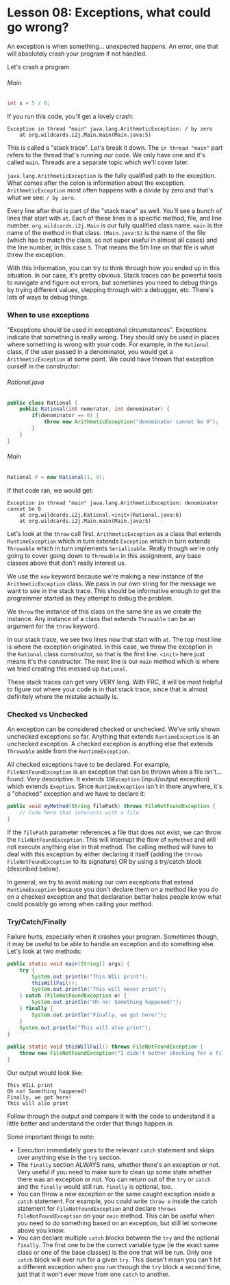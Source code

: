 # Lesson 08: Exceptions, what could go wrong?
An exception is when something... unexpected happens. An error, one that will absolutely crash your program if not handled.

Let's crash a program.
###### Main
```java
int x = 5 / 0;
```

If you run this code, you'll get a lovely crash:
```
Exception in thread "main" java.lang.ArithmeticException: / by zero
	at org.wildcards.i2j.Main.main(Main.java:5)
```

This is called a "stack trace". Let's break it down. The `in thread "main"` part refers to the thread that's running our code. We only have one and it's called `main`. Threads are a separate topic which we'll cover later.

`java.lang.ArithmeticException` is the fully qualified path to the exception. What comes after the colon is information about the exception. `ArithmeticException` most often happens with a divide by zero and that's what we see: `/ by zero`.

Every line after that is part of the "stack trace" as well. You'll see a bunch of lines that start with `at`.  Each of these lines is a specific method, file, and line number. `org.wildcards.i2j.Main` is our fully qualified class name. `main` is the name of the method in that class. `(Main.java:5)` is the name of the file (which has to match the class, so not super useful in almost all cases) and the line number, in this case `5`. That means the 5th line on that file is what threw the exception.

With this information, you can try to think through how you ended up in this situation. In our case, it's pretty obvious. Stack traces can be powerful tools to navigate and figure out errors, but sometimes you need to debug things by trying different values, stepping through with a debugger, etc. There's lots of ways to debug things.
### When to use exceptions
"Exceptions should be used in exceptional circumstances". Exceptions indicate that something is really wrong. They should only be used in places where something is wrong with your code. For example, in the `Rational` class, if the user passed in a denominator, you would get a `ArithmeticException` at some point. We could have thrown that exception ourself in the constructor:
###### Rational.java
```java
public class Rational {
	public Rational(int numerator, int denominator) {
		if(denominator == 0) {
			throw new ArithmeticException("denominator cannot be 0");
		}
	}
}
```
###### Main
```java
Rational r = new Rational(1, 0);
```

If that code ran, we would get:
```
Exception in thread "main" java.lang.ArithmeticException: denominator cannot be 0
	at org.wildcards.i2j.Rational.<init>(Rational.java:6)
	at org.wildcards.i2j.Main.main(Main.java:5)
```

Let's look at the `throw` call first. `ArithmeticException` as a class that extends `RuntimeException` which in turn extends `Exception` which in turn extends `Throwable` which in turn implements `Serializable`. Really though we're only going to cover going down to `Throwable` in this assignment, any base classes above that don't really interest us.

We use the `new` keyword because we're making a new instance of the `ArithmeticException` class. We pass in our own string for the message we want to see in the stack trace. This should be informative enough to get the programmer started as they attempt to debug the problem.

We `throw` the instance of this class on the same line as we create the instance. Any instance of a class that extends `Throwable` can be an argument for the `throw` keyword.

In our stack trace, we see two lines now that start with `at`. The top most line is where the exception originated. In this case, we threw the exception in the `Rational` class constructor, so that is the first line. `<init>` here just means it's the constructor. The next line is our `main` method which is where we tried creating this messed up `Rational`.

These stack traces can get very VERY long. With FRC, it will be most helpful to figure out where your code is in that stack trace, since that is almost definitely where the mistake actually is.
### Checked vs Unchecked
An exception can be considered checked or unchecked. We've only shown unchecked exceptions so far. Anything that extends `RuntimeException` is an unchecked exception. A checked exception is anything else that extends `Throwable` aside from the `RuntimeException`. 

All checked exceptions have to be declared. For example, `FileNotFoundException` is an exception that can be thrown when a file isn't... found. Very descriptive. It extends `IOException` (input/output exception) which extends `Exeption`. Since `RuntimeException` isn't in there anywhere, it's a "checked" exception and we have to declare it:
```java
public void myMethod(String filePath) throws FileNotFoundException {
	// Code here that interacts with a file
}
```

If the `filePath` parameter references a file that does not exist, we can throw the `FileNotFoundException`. This will interrupt the flow of `myMethod` and will not execute anything else in that method. The calling method will have to deal with this exception by either declaring it itself (adding the `throws FileNotFoundException` to its signature) OR by using a try/catch block (described below).

In general, we try to avoid making our own exceptions that extend `RuntimeException` because you don't declare them on a method like you do on a checked exception and that declaration better helps people know what could possibly go wrong when calling your method.

### Try/Catch/Finally
Failure hurts, especially when it crashes your program. Sometimes though, it may be useful to be able to handle an exception and do something else. Let's look at two methods:
```java
public static void main(String[] args) {  
    try {  
        System.out.println("This WILL print");  
        thisWillFail();  
        System.out.println("This will never print");  
    } catch (FileNotFoundException e) {  
        System.out.println("Oh no! Something happened!");  
    } finally {  
        System.out.println("Finally, we got here!");  
    }  
    System.out.println("This will also print");  
}  
  
public static void thisWillFail() throws FileNotFoundException {  
    throw new FileNotFoundException("I didn't bother checking for a file ;p");  
}
```

Our output would look like:
```
This WILL print
Oh no! Something happened!
Finally, we got here!
This will also print
```

Follow through the output and compare it with the code to understand it a little better and understand the order that things happen in.

Some important things to note:
- Execution immediately goes to the relevant `catch` statement and skips over anything else in the `try` section.
- The `finally` section ALWAYS runs, whether there's an exception or not. Very useful if you need to make sure to clean up some state whether there was an exception or not. You can return out of the `try` or `catch` and the `finally` would still run. `finally` is optional, too.
- You can throw a new exception or the same caught exception inside a `catch` statement. For example, you could write `throw e` inside the catch statement for `FileNotFoundException` and declare `throws FileNotFoundException` on your `main` method. This can be useful when you need to do something based on an exception, but still let someone above you know.
- You can declare multiple `catch` blocks between the `try` and the optional `finally`. The first one to be the correct variable type (ie the exact same class or one of the base classes) is the one that will be run. Only one `catch` block will ever run for a given `try`. This doesn't mean you can't hit a different exception when you run through the `try` block a second time, just that it won't ever move from one `catch` to another.